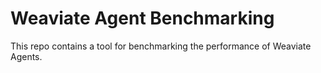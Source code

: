 # Weaviate Agent Benchmarking

This repo contains a tool for benchmarking the performance of Weaviate Agents.
